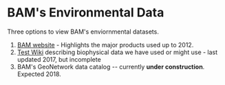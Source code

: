 BAM's Environmental Data
=============

Three options to view BAM's enviornmental datasets. 

1. [BAM website](http://www.borealbirds.ca/index.php/biophysical_data) - Highlights the major products used up to 2012.
2. [Test Wiki](https://sites.google.com/site/bambiophysical/) describing biophysical data we have used or might use - last updated 2017, but incomplete
3. BAM's GeoNetwork data catalog -- currently **under construction**. Expected 2018. 
